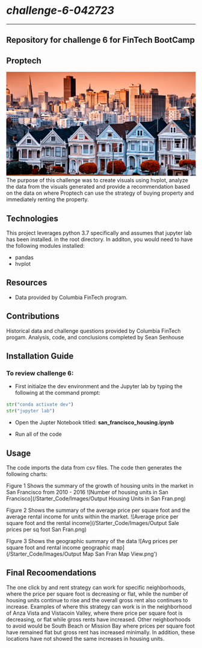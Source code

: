 # *challenge-6-042723*
---
**Repository for challenge 6 for FinTech BootCamp**
---
## Proptech

![Image used from original FinTech challenge files](/Starter_Code/Images/6-4-challenge-image.png)
The purpose of this challenge was to create visuals using hvplot, analyze the data from the visuals generated and provide a recommendation based on the data on where Proptech can use the strategy of buying property and immediately renting the property. 

## Technologies

This project leverages python 3.7 specifically and assumes that jupyter lab has been installed.  in the root directory. In additon, you would need to have the following modules installed:
* pandas
* hvplot

## Resources
* Data provided by Columbia FinTech program.

## Contributions 

Historical data and challenge questions provided by Columbia FinTech progam.
Analysis, code, and conclusions completed by Sean Senhouse

## Installation Guide
### To review challenge 6:

* First initialze the dev environment and the Jupyter lab by typing the following at the command prompt:  

```python
str("conda activate dev")
str("jupyter lab")
```
* Open the Jupter Notebook titled: **san_francisco_housing.ipynb** 

* Run all of the code

## Usage
The code imports the data from csv files. The code then generates the following charts: 

Figure 1 Shows the summary of the growth of housing units in the market in San Francisco from 2010 - 2016
![Number of housing units in San Francisco](/Starter_Code/Images/Output Housing Units in San Fran.png)

Figure 2 Shows the summary of the average price per square foot and the average rental income for units within the market. 
![Average price per square foot and the rental income](/Starter_Code/Images/Output Sale prices per sq foot San Fran.png)

FIgure 3 Shows the geographic summary of the data
![Avg prices per square foot and rental income geographic map](/Starter_Code/Images/Output Map San Fran Map View.png')

## Final Recoomendations
The one click by and rent strategy can work for specific neighborhoods, where the price per square foot is decreasing or flat, while the number of housing units continue to rise and the overall gross rent also continues to increase. Examples of where this strategy can work is in the neighborhood of Anza Vista and Vistacoin Valley, where there price per square foot is decreasing, or flat while gross rents have increased. Other neighborhoods to avoid would be South Beach or Mission Bay where prices per square foot have remained flat but gross rent has increased minimally. In addition, these locations have not showed the same increases in housing units.
